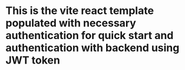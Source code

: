 <!DOCTYPE html>
<html>
<head>
    <meta charset="UTF-8" />
    <title>title</title>
</head>
<body>
    <h1>This is the vite react template populated with necessary authentication for quick start and authentication with backend using JWT token</h1>
</body>
</html>
